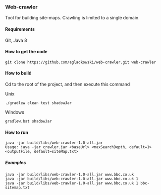 ### Web-crawler

Tool for building site-maps.
Crawling is limited to a single domain. 


#### Requirements
Git, 
Java 8

#### How to get the code

```
git clone https://github.com/agladkowski/web-crawler.git web-crawler
```

#### How to build
Cd to the root of the project, and then execute this command

Unix
```
./gradlew clean test shadowJar
```

Windows
```
gradlew.bat shadowJar
```

#### How to run

```
java -jar build/libs/web-crawler-1.0-all.jar
Usage: java -jar crawler.jar <baseUrl> <maxSearchDepth, default=1> <outputFile, default=siteMap.txt>
```
##### Examples
```
java -jar build/libs/web-crawler-1.0-all.jar www.bbc.co.uk
java -jar build/libs/web-crawler-1.0-all.jar www.bbc.co.uk 1
java -jar build/libs/web-crawler-1.0-all.jar www.bbc.co.uk 1 bbc-sitemap.txt
```


